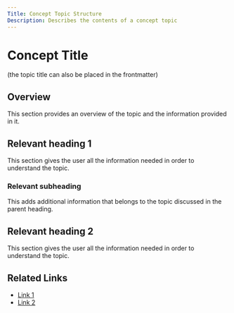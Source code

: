 ```yaml
---
Title: Concept Topic Structure
Description: Describes the contents of a concept topic
---
```


# Concept Title
(the topic title can also be placed in the frontmatter)

## Overview
This section provides an overview of the topic and the information provided in it. 

## Relevant heading 1
This section gives the user all the information needed in order to understand the topic.

### Relevant subheading
This adds additional information that belongs to the topic discussed in the parent heading.

## Relevant heading 2
This section gives the user all the information needed in order to understand the topic.

## Related Links
* [Link 1]()
* [Link 2]()
